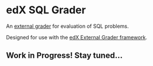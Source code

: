 # edX SQL Grader

An [external grader](http://ca.readthedocs.org/en/latest/problems_tools/external_graders.html) for evaluation of SQL problems.

Designed for use with the [edX External Grader framework](https://github.com/bu-ist/bux-grader-framework/).

## Work in Progress! Stay tuned...
